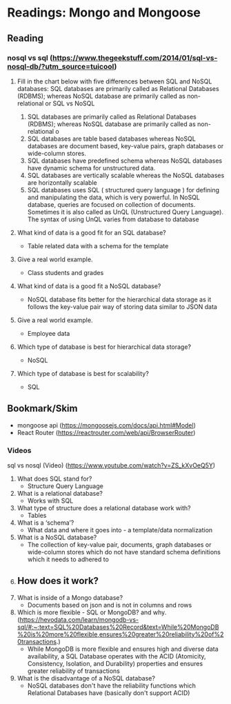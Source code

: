 #  Readings: Mongo and Mongoose

##  Reading
###  nosql vs sql (https://www.thegeekstuff.com/2014/01/sql-vs-nosql-db/?utm_source=tuicool)
1.  Fill in the chart below with five differences between SQL and NoSQL databases:
SQL databases are primarily called as Relational Databases (RDBMS); whereas NoSQL database are primarily called as non-relational or
SQL	vs NoSQL
    1.  SQL databases are primarily called as Relational Databases (RDBMS); whereas NoSQL database are primarily called as non-relational o
    2.  SQL databases are table based databases whereas NoSQL databases are document based, key-value pairs, graph databases or wide-column stores.
    3.  SQL databases have predefined schema whereas NoSQL databases have dynamic schema for unstructured data.
    4.  SQL databases are vertically scalable whereas the NoSQL databases are horizontally scalable
    5.  SQL databases uses SQL ( structured query language ) for defining and manipulating the data, which is very powerful. In NoSQL database, queries are focused on collection of documents. Sometimes it is also called as UnQL (Unstructured Query Language). The syntax of using UnQL varies from database to database

 	 
2.  What kind of data is a good fit for an SQL database?
    -  Table related data with a schema for the template
3.  Give a real world example.
    -  Class students and grades
4.  What kind of data is a good fit a NoSQL database?
    -  NoSQL database fits better for the hierarchical data storage as it follows the key-value pair way of storing data similar to JSON data
5.  Give a real world example.
    -  Employee data
6.  Which type of database is best for hierarchical data storage?
    -  NoSQL
7.  Which type of database is best for scalability?
    -  SQL

##  Bookmark/Skim
-  mongoose api (https://mongoosejs.com/docs/api.html#Model)
-  React Router (https://reactrouter.com/web/api/BrowserRouter)

###  Videos
sql vs nosql (Video) (https://www.youtube.com/watch?v=ZS_kXvOeQ5Y)
1.  What does SQL stand for?
    -  Structure Query Language
2.  What is a relational database?
    -  Works with SQL
3.  What type of structure does a relational database work with?
    -  Tables
4.  What is a ‘schema’?
    -  What data and where it goes into - a template/data normalization
5.  What is a NoSQL database?
    -  The collection of key-value pair, documents, graph databases or wide-column stores which do not have standard schema definitions which it needs to adhered to
6.  How does it work?
    -  
7.  What is inside of a Mongo database?
    -  Documents based on json and is not in columns and rows
8.  Which is more flexible - SQL or MongoDB? and why. (https://hevodata.com/learn/mongodb-vs-sql/#:~:text=SQL%20Databases%20Record&text=While%20MongoDB%20is%20more%20flexible,ensures%20greater%20reliability%20of%20transactions.)
    -  While MongoDB is more flexible and ensures high and diverse data availability, a SQL Database operates with the ACID (Atomicity, Consistency, Isolation, and Durability) properties and ensures greater reliability of transactions
9.  What is the disadvantage of a NoSQL database?
    -  NoSQL databases don't have the reliability functions which Relational Databases have (basically don't support ACID)